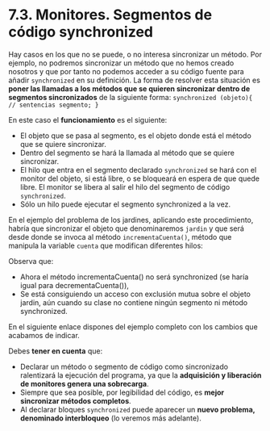 # 7.3. Monitores. Segmentos de código synchronized

 Hay casos en los que no se puede, o no interesa sincronizar un método. Por ejemplo, no podremos sincronizar un método que no hemos creado nosotros y que por tanto no podemos acceder a su código fuente para añadir `synchronized` en su definición. La forma de resolver esta situación es **poner las llamadas a los métodos que se quieren sincronizar dentro de segmentos sincronizados** de la siguiente forma: `synchronized (objeto){ // sentencias segmento; }`

 En este caso el **funcionamiento** es el siguiente:

* El objeto que se pasa al segmento, es el objeto donde está el método que se quiere sincronizar.
* Dentro del segmento se hará la llamada al método que se quiere sincronizar.
* El hilo que entra en el segmento declarado `synchronized` se hará con el monitor del objeto, si está libre, o se bloqueará en espera de que quede libre. El monitor se libera al salir el hilo del segmento de código `synchronized`.
* Sólo un hilo puede ejecutar el segmento synchronized a la vez.

 En el ejemplo del problema de los jardines, aplicando este procedimiento, habría que sincronizar el objeto que denominaremos `jardin` y que será desde donde se invoca al método `incrementaCuenta()`, método que manipula la variable `cuenta` que modifican diferentes hilos:

 Observa que:

* Ahora el método incrementaCuenta\(\) no será synchronized \(se haría igual para decrementaCuenta\(\)\),
* Se está consiguiendo un acceso con exclusión mutua sobre el objeto jardin, aún cuando su clase no contiene ningún segmento ni método synchronized.

 En el siguiente enlace dispones del ejemplo completo con los cambios que acabamos de indicar.

 Debes **tener en cuenta** que:

* Declarar un método o segmento de código como sincronizado ralentizará la ejecución del programa, ya que la **adquisición y liberación de monitores genera una sobrecarga**.
* Siempre que sea posible, por legibilidad del código, es **mejor sincronizar métodos completos**.
* Al declarar bloques `synchronized` puede aparecer un **nuevo problema, denominado interbloqueo** \(lo veremos más adelante\).

